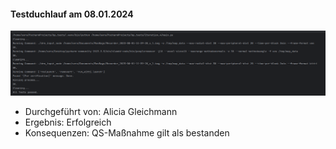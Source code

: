 #### Testduchlauf am 08.01.2024  
![](Komp_IT_4.png)
- Durchgeführt von: Alicia Gleichmann
- Ergebnis: Erfolgreich
- Konsequenzen:  QS-Maßnahme gilt als bestanden